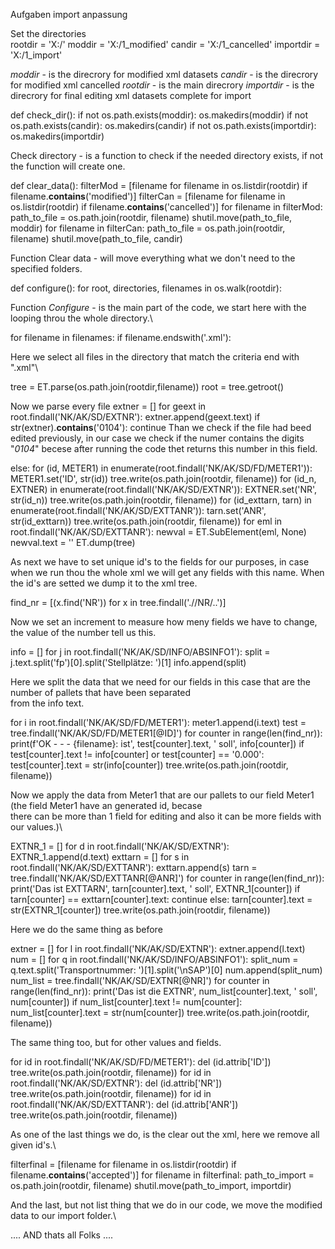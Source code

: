 
Aufgaben import anpassung

Set the directories\
rootdir = 'X:/'
moddir = 'X:/1_modified'
candir = 'X:/1_cancelled'
importdir = 'X:/1_import'


*moddir* - is the direcrory for modified xml datasets
*candir* - is the direcrory for modified xml cancelled
*rootdir* - is the main direcrory
*importdir* - is the direcrory for final editing xml datasets complete for import

def check_dir():
    if not os.path.exists(moddir):
        os.makedirs(moddir)
    if not os.path.exists(candir):
        os.makedirs(candir)
    if not os.path.exists(importdir):
        os.makedirs(importdir)

Check directory - is a function to check if the needed directory exists, if not the function will create one.

def clear_data():
    filterMod = [filename for filename in os.listdir(rootdir) if filename.__contains__('modified')]
    filterCan = [filename for filename in os.listdir(rootdir) if filename.__contains__('cancelled')]
    for filename in filterMod:
        path_to_file = os.path.join(rootdir, filename)
        shutil.move(path_to_file, moddir)
    for filename in filterCan:
        path_to_file = os.path.join(rootdir, filename)
        shutil.move(path_to_file, candir)

Function Clear data - will move everything what we don't need to the specified folders.

def configure():
    for root, directories, filenames in os.walk(rootdir):

Function *Configure* - is the main part of the code, we start here with the looping throu the whole directory.\

for filename in filenames:
	if filename.endswith('.xml'):

Here we select all files in the directory that match the criteria end with ".xml"\

tree = ET.parse(os.path.join(rootdir,filename))
	root = tree.getroot()

Now we parse every file
extner = []
	for geext in root.findall('NK/AK/SD/EXTNR'):
		extner.append(geext.text)
		if str(extner).__contains__('0104'):
			continue
Than we check if the file had beed edited previously, in our case we check if the numer contains the digits "*0104*" 
becese after running the code thet returns this number in this field.

else:
	for (id, METER1) in enumerate(root.findall('NK/AK/SD/FD/METER1')):
		METER1.set('ID', str(id))
	tree.write(os.path.join(rootdir, filename))
	for (id_n, EXTNER) in enumerate(root.findall('NK/AK/SD/EXTNR')):
		EXTNER.set('NR', str(id_n))
	tree.write(os.path.join(rootdir, filename))
	for (id_exttarn, tarn) in enumerate(root.findall('NK/AK/SD/EXTTANR')):
		tarn.set('ANR', str(id_exttarn))
	tree.write(os.path.join(rootdir, filename))
	for eml in root.findall('NK/AK/SD/EXTTANR'):
		newval = ET.SubElement(eml, None)
		newval.text = ''
	ET.dump(tree)

As next we have to set unique id's to the fields for our purposes, in case when we run thou the whole xml we will get 
any fields with this name. When the id's are setted we dump it to the xml tree.

find_nr = [(x.find('NR')) for x in tree.findall('.//NR/..')]

Now we set an increment to measure how meny fields we have to change, the value of the number tell us this.

info = []
	for j in root.findall('NK/AK/SD/INFO/ABSINFO1'):
		split = j.text.split('fp')[0].split('Stellplätze: ')[1]
		info.append(split)

Here we split the data that we need for our fields in this case that are the number of pallets that have been separated \
from the info text.

for i in root.findall('NK/AK/SD/FD/METER1'):
	meter1.append(i.text)
	test = tree.findall('NK/AK/SD/FD/METER1[@ID]')
	for counter in range(len(find_nr)):
		print(f'OK - - - {filename}: ist', test[counter].text, ' soll', info[counter])
		if test[counter].text != info[counter] or test[counter] == '0.000':
			test[counter].text = str(info[counter])
			tree.write(os.path.join(rootdir, filename))

Now we apply the data from Meter1 that are our pallets to our field Meter1 (the field Meter1 have an generated id, becase \
there can be more than 1 field for editing and also it can be more fields with our values.)\

EXTNR_1 = []
	for d in root.findall('NK/AK/SD/EXTNR'):
		EXTNR_1.append(d.text)
	exttarn = []
	for s in root.findall('NK/AK/SD/EXTTANR'):
		exttarn.append(s)
	tarn = tree.findall('NK/AK/SD/EXTTANR[@ANR]')
	for counter in range(len(find_nr)):
		print('Das ist EXTTARN', tarn[counter].text, ' soll', EXTNR_1[counter])
		if tarn[counter] == exttarn[counter].text:
			continue
		else:
			tarn[counter].text = str(EXTNR_1[counter])
			tree.write(os.path.join(rootdir, filename))

Here we do the same thing as before

extner = []
for l in root.findall('NK/AK/SD/EXTNR'):
	extner.append(l.text)
num = []
	for q in root.findall('NK/AK/SD/INFO/ABSINFO1'):
		split_num = q.text.split('Transportnummer: ')[1].split('\\nSAP')[0]
		num.append(split_num)
	num_list = tree.findall('NK/AK/SD/EXTNR[@NR]')
	for counter in range(len(find_nr)):
		print('Das ist die EXTNR', num_list[counter].text, ' soll', num[counter])
		if num_list[counter].text != num[counter]:
			num_list[counter].text = str(num[counter])
			tree.write(os.path.join(rootdir, filename))

The same thing too, but for other values and fields.

for id in root.findall('NK/AK/SD/FD/METER1'):
	del (id.attrib['ID'])
tree.write(os.path.join(rootdir, filename))
for id in root.findall('NK/AK/SD/EXTNR'):
	del (id.attrib['NR'])
tree.write(os.path.join(rootdir, filename))
for id in root.findall('NK/AK/SD/EXTTANR'):
	del (id.attrib['ANR'])
tree.write(os.path.join(rootdir, filename))

As one of the last things we do, is the clear out the xml, here we remove all given id's.\

filterfinal = [filename for filename in os.listdir(rootdir) if filename.__contains__('accepted')]
	for filename in filterfinal:
		path_to_import = os.path.join(rootdir, filename)
		shutil.move(path_to_import, importdir)

And the last, but not list thing that we do in our code, we move the modified data to our import folder.\

.... AND thats all Folks ....



